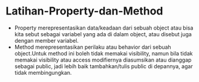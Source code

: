 # Latihan-Property-dan-Method
- Property merepresentasikan data/keadaan dari sebuah object atau bisa kita sebut sebagai variabel yang ada di dalam object, atau disebut juga dengan member variabel.
- Method merepresentasikan perilaku atau behavior dari sebuah object.Untuk method ini boleh tidak memakai visibility, namun bila tidak memakai visibility atau access modifiernya diasumsikan atau dianggap sebagai public, jadi lebih baik tambahkan/tulis public di depannya, agar tidak membingungkan.
